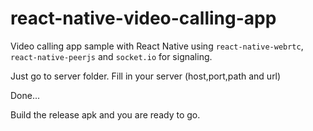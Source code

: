 # react-native-video-calling-app
Video calling app sample with React Native using ``react-native-webrtc``, ``react-native-peerjs`` and ``socket.io`` for signaling.

Just go to server folder. Fill in your server (host,port,path and url)


Done...



Build the release apk and you are ready to go.

